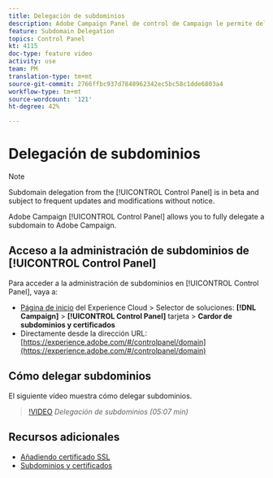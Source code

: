 ```yaml
---
title: Delegación de subdominios
description: Adobe Campaign Panel de control de Campaign le permite delegar completamente un subdominio a Adobe Campaign. Para realizar esto, siga los pasos a continuación.
feature: Subdomain Delegation
topics: Control Panel
kt: 4115
doc-type: feature video
activity: use
team: PM
translation-type: tm+mt
source-git-commit: 2766ffbc937d7848962342ec5bc58c1dde6803a4
workflow-type: tm+mt
source-wordcount: '121'
ht-degree: 42%

---
```



# Delegación de subdominios

>[!NOTE]
>
>Subdomain delegation from the [!UICONTROL Control Panel] is in beta and subject to frequent updates and modifications without notice.

Adobe Campaign [!UICONTROL Control Panel] allows you to fully delegate a subdomain to Adobe Campaign.

## Acceso a la administración de subdominios de [!UICONTROL Control Panel]

Para acceder a la administración de subdominios en [!UICONTROL Control Panel], vaya a:

* [Página de inicio](https://experience.adobe.com/#/home) del Experience Cloud > Selector de soluciones: **[!DNL Campaign]** > **[!UICONTROL Control Panel]** tarjeta > **Cardor de subdominios y certificados**
* Directamente desde la dirección URL: [https://experience.adobe.com/#/controlpanel/domain](https://experience.adobe.com/#/controlpanel/domain)

## Cómo delegar subdominios

El siguiente vídeo muestra cómo delegar subdominios.

>[!VIDEO](https://video.tv.adobe.com/v/31390?quality=12)
*Delegación de subdominios (05:07 min)*

## Recursos adicionales

* [Añadiendo certificado SSL](/help/acc/monitoring-campaign-classic/control-panel/adding-ssl-certificates.md)
* [Subdominios y certificados](https://docs.adobe.com/content/help/es-ES/control-panel/using/subdomains-and-certificates/renewing-subdomain-certificate.html)

